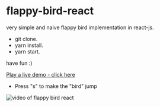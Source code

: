 # flappy-bird-react

very simple and naive flappy bird implementation in react-js.

- git clone.
- yarn install.
- yarn start.


have fun :)

<a href="https://flappy-bird-react-vlwtvhhflk.now.sh" target="_blank">Play a live demo - click here</a>
- Press "s" to make the "bird" jump

![video of flappy bird react](https://media.giphy.com/media/xircFOiPZPz44KxFrl/giphy.gif)

